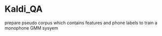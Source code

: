 # Kaldi_QA
prepare pseudo corpus which contains features and phone labels to train a monophone GMM sysyem
